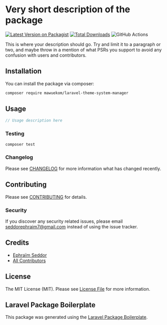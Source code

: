 # Very short description of the package

[![Latest Version on Packagist](https://img.shields.io/packagist/v/mawuekom/laravel-theme-system-manager.svg?style=flat-square)](https://packagist.org/packages/mawuekom/laravel-theme-system-manager)
[![Total Downloads](https://img.shields.io/packagist/dt/mawuekom/laravel-theme-system-manager.svg?style=flat-square)](https://packagist.org/packages/mawuekom/laravel-theme-system-manager)
![GitHub Actions](https://github.com/mawuekom/laravel-theme-system-manager/actions/workflows/main.yml/badge.svg)

This is where your description should go. Try and limit it to a paragraph or two, and maybe throw in a mention of what PSRs you support to avoid any confusion with users and contributors.

## Installation

You can install the package via composer:

```bash
composer require mawuekom/laravel-theme-system-manager
```

## Usage

```php
// Usage description here
```

### Testing

```bash
composer test
```

### Changelog

Please see [CHANGELOG](CHANGELOG.md) for more information what has changed recently.

## Contributing

Please see [CONTRIBUTING](CONTRIBUTING.md) for details.

### Security

If you discover any security related issues, please email seddorephraim7@gmail.com instead of using the issue tracker.

## Credits

-   [Ephraïm Seddor](https://github.com/mawuekom)
-   [All Contributors](../../contributors)

## License

The MIT License (MIT). Please see [License File](LICENSE.md) for more information.

## Laravel Package Boilerplate

This package was generated using the [Laravel Package Boilerplate](https://laravelpackageboilerplate.com).
